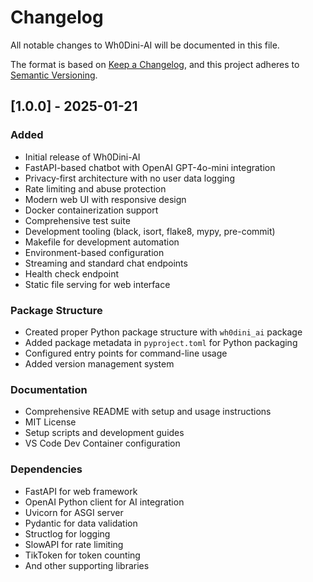 # Changelog

All notable changes to Wh0Dini-AI will be documented in this file.

The format is based on [Keep a Changelog](https://keepachangelog.com/en/1.0.0/),
and this project adheres to [Semantic Versioning](https://semver.org/spec/v2.0.0.html).

## [1.0.0] - 2025-01-21

### Added
- Initial release of Wh0Dini-AI
- FastAPI-based chatbot with OpenAI GPT-4o-mini integration
- Privacy-first architecture with no user data logging
- Rate limiting and abuse protection
- Modern web UI with responsive design
- Docker containerization support
- Comprehensive test suite
- Development tooling (black, isort, flake8, mypy, pre-commit)
- Makefile for development automation
- Environment-based configuration
- Streaming and standard chat endpoints
- Health check endpoint
- Static file serving for web interface

### Package Structure
- Created proper Python package structure with `wh0dini_ai` package
- Added package metadata in `pyproject.toml` for Python packaging
- Configured entry points for command-line usage
- Added version management system

### Documentation
- Comprehensive README with setup and usage instructions
- MIT License
- Setup scripts and development guides
- VS Code Dev Container configuration

### Dependencies
- FastAPI for web framework
- OpenAI Python client for AI integration
- Uvicorn for ASGI server
- Pydantic for data validation
- Structlog for logging
- SlowAPI for rate limiting
- TikToken for token counting
- And other supporting libraries

